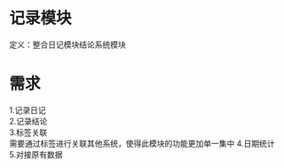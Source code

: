 # 记录模块
定义：整合日记模块结论系统模块

# 需求
1.记录日记  
2.记录结论  
3.标签关联  
需要通过标签进行关联其他系统，使得此模块的功能更加单一集中
4.日期统计  
5.对接原有数据  
